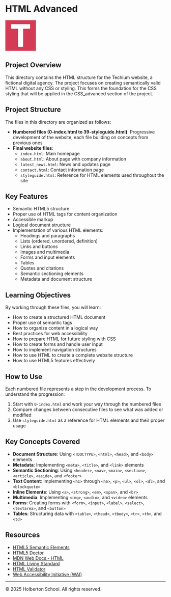 # HTML Advanced

![Techium Logo](favicon.png)

## Project Overview

This directory contains the HTML structure for the Techium website, a fictional digital agency. The project focuses on creating semantically valid HTML without any CSS or styling. This forms the foundation for the CSS styling that will be applied in the CSS_advanced section of the project.

## Project Structure

The files in this directory are organized as follows:

- **Numbered files (0-index.html to 39-styleguide.html)**: Progressive development of the website, each file building on concepts from previous ones
- **Final website files**:
  - `index.html`: Main homepage
  - `about.html`: About page with company information
  - `latest_news.html`: News and updates page
  - `contact.html`: Contact information page
  - `styleguide.html`: Reference for HTML elements used throughout the site

## Key Features

- Semantic HTML5 structure
- Proper use of HTML tags for content organization
- Accessible markup
- Logical document structure
- Implementation of various HTML elements:
  - Headings and paragraphs
  - Lists (ordered, unordered, definition)
  - Links and buttons
  - Images and multimedia
  - Forms and input elements
  - Tables
  - Quotes and citations
  - Semantic sectioning elements
  - Metadata and document structure

## Learning Objectives

By working through these files, you will learn:

- How to create a structured HTML document
- Proper use of semantic tags
- How to organize content in a logical way
- Best practices for web accessibility
- How to prepare HTML for future styling with CSS
- How to create forms and handle user input
- How to implement navigation structures
- How to use HTML to create a complete website structure
- How to use HTML5 features effectively

## How to Use

Each numbered file represents a step in the development process. To understand the progression:

1. Start with `0-index.html` and work your way through the numbered files
2. Compare changes between consecutive files to see what was added or modified
3. Use `styleguide.html` as a reference for HTML elements and their proper usage

## Key Concepts Covered

- **Document Structure**: Using `<!DOCTYPE>`, `<html>`, `<head>`, and `<body>` elements
- **Metadata**: Implementing `<meta>`, `<title>`, and `<link>` elements
- **Semantic Sectioning**: Using `<header>`, `<nav>`, `<main>`, `<section>`, `<article>`, `<aside>`, and `<footer>`
- **Text Content**: Implementing `<h1>` through `<h6>`, `<p>`, `<ul>`, `<ol>`, `<dl>`, and `<blockquote>`
- **Inline Elements**: Using `<a>`, `<strong>`, `<em>`, `<span>`, and `<br>`
- **Multimedia**: Implementing `<img>`, `<audio>`, and `<video>` elements
- **Forms**: Creating forms with `<form>`, `<input>`, `<label>`, `<select>`, `<textarea>`, and `<button>`
- **Tables**: Structuring data with `<table>`, `<thead>`, `<tbody>`, `<tr>`, `<th>`, and `<td>`

## Resources

- [HTML5 Semantic Elements](https://www.w3schools.com/html/html5_semantic_elements.asp)
- [HTML5 Doctor](http://html5doctor.com/)
- [MDN Web Docs - HTML](https://developer.mozilla.org/en-US/docs/Web/HTML)
- [HTML Living Standard](https://html.spec.whatwg.org/)
- [HTML Validator](https://validator.w3.org/)
- [Web Accessibility Initiative (WAI)](https://www.w3.org/WAI/)

---

© 2025 Holberton School. All rights reserved.

